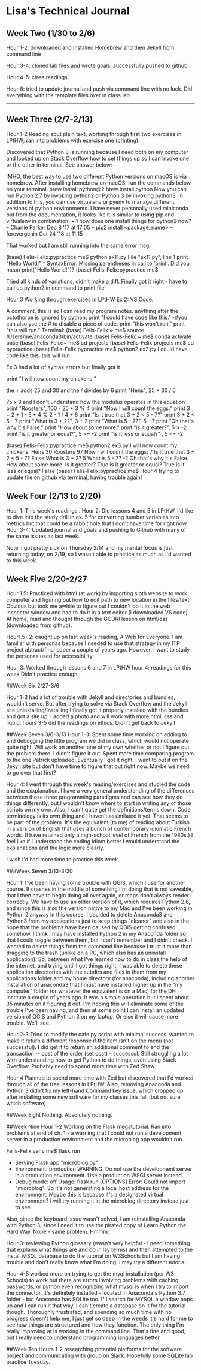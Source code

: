 # Lisa's Technical Journal

## Week Two (1/30 to 2/6)

Hour 1-2: downloaded and installed Homebrew and then Jekyll from command line

Hour 3-4: cloned lab files and wrote goals, successfully pushed to github

Hour 4-5: class readings

Hour 6: tried to update journal and push via command line with no luck. Did everything with the template files over in class lab

* * *

## Week Three (2/7-2/13)

Hour 1-2 Reading abut plain text, working through first two exercises in LPtHW; ran into problems with exercise one (printing).

Discovered that Python 3 is running because I need both on my computer and looked up on Stack Overflow how to set things up so I can invoke one or the other in terminal. See answer below:

IMHO, the best way to use two different Python versions on macOS is via homebrew. After installing homebrew on macOS, run the commands below on your terminal. brew install python@2 brew install python Now you can run Python 2.7 by invoking python2 or Python 3 by invoking python3. In addition to this, you can use virtualenv or pyenv to manage different versions of python environments. I have never personally used miniconda but from the documentation, it looks like it is similar to using pip and virtualenv in combination. • 1 how does one install things for python2 now? – Charlie Parker Dec 8 '17 at 17:05 • pip2 install <package_name> – forevergenin Oct 24 '18 at 11:15

That worked but I am still running into the same error msg.

(base) Felis-Felix:pypractice me$ python ex11.py   File "ex11.py", line 1     print "Hello World!"                        ^ SyntaxError: Missing parentheses in call to 'print'. Did you mean print("Hello World!")? (base) Felis-Felix:pypractice me$ 

Tried all kinds of variations, didn't make a diff. Finally got it right - have to call up python2 in command to print file!

Hour 3 Working through exercises in LPtHW Ex 2: VS Code:

A comment, this is so I can read my program notes.
anything after the octothorpe is ignored by python.
print "I could have code like this." -#you can also yse the # to disable a piece of code.
print "this won't run."
print "this will run."
Terminal: (base) Felis-Felix:~ me$ source /Users/me/anaconda3/bin/activate (base) Felis-Felix:~ me$ conda activate base (base) Felis-Felix:~ me$ cd projects (base) Felis-Felix:projects me$ cd pypractice (base) Felis-Felix:pypractice me$ python2 ex2.py I could have code like this. this will run.

Ex 3 had a lot of syntax errors but finally got it

print "I will now count my chickens:"

the + adds 25 and 30 and the / divides by 6
print "Hens", 25 + 30 / 6

75 x 3 and I don't understand how the modulus operates in this equation
print "Roosters", 100 - 25 * 3 % 4 print "Now I will count the eggs:" print 3 + 2 + 1 - 5 + 4 % 2 - 1 / 4 + 6 print "Is it true that 3 + 2 < 5 - 7?" print 3 + 2 < 5 - 7 print "What is 3 + 2?", 3 + 2 print "What is 5 - 7?", 5 - 7 print "Oh that's why it's False." print "How about some more." print "is it greater?", 5 > -2 print "is it greater or equal?", 5 >= -2 print "is it less or equal?" , 5 <= -2

(base) Felis-Felix:pypractice me$ python2 ex3.py I will now count my chickens: Hens 30 Roosters 97 Now I will count the eggs: 7 Is it true that 3 + 2 < 5 - 7? False What is 3 + 2? 5 What is 5 - 7? -2 Oh that's why it's False. How about some more. is it greater? True is it greater or equal? True is it less or equal? False (base) Felis-Felix:pypractice me$
Hour 4 trying to update file on github via terminal, having trouble again!

## Week Four (2/13 to 2/20)

Hour 1: This week's readings..
Hour 2: Did lessons 4 and 5 in LPtHW. I'd like to dive into the study drill in ex. 5 for converting number variables into metrics but that could be a rabbit hole that I don't have time for right now
Hour 3-4: Updated journal and goals and pushing to Github with many of the same issues as last week.

Note: I got pretty sick on Thursday 2/14 and my mental focus is just returning today, on 2/19, so I wasn't able to practice as much as I'd wanted to this week.

## Week Five 2/20-2/27

Hour 1.5:  Practiced with html (at work) by importing sloth website to work computer and figuring out how to edit path to new location in the files/text. Obvious but took me awhile to figure out I couldn't do it in the web inspector window and had to do it in a text editor (I downloaded VS code). At home, read and thought through the GCDRI lesson on html/css (downloaded from github). 

Hour1.5- 2: caught up on last week's reading, A Web for Everyone. I am familiar with personas because I needed to use that strategy in my ITP project abtract/final paper a couple of years ago. However, I want to study the personas used for accessibility. 

Hour 3: Worked through lessons 6 and 7 in LPtHW
hour 4: readings for this week
Didn't practice enough

##Week Six 2/27-3/6

Hour 1-3 had a lot of trouble with Jekyll and directories and bundles, wouldn't serve. But after trying to solve via Stack Overflow and the Jekyll site uninstalling/installing I finally got it properly installed with the bundles and got a site up. I added a photo and will work with more html, css and liquid.
hours 3-5 did the readings on ethics. Didn't get back to Jekyll

##Week Seven 3/6-3/13
Hour 1-3: Spent some time working on adding to and debugging the little program we did in class, which would not operate quite right.  Will work on another one of my own whether or not I figure out the problem there.
I didn't figure it out. Spent more time comparing program to the one Patrick uploaded. Eventually I got it right. I want to put it on the Jekyll site but don't have time to figure that out right now. Maybe we need to go over that first?

Hour 4: I went through this week's reading/exercises and studied the code and the exxplanation. I have a very general understanding of the differences between those three programming paradigms and can see how they do things differently, but I wouldn't know where to start in writing any of those scripts on my own. Also, I can't quite get the definitions/terms down. Code terminology is its own thing and I haven't assimilated it yet. That seems to be part of the problem. It's the equivalent (to me) of reading about Turkish in a version of English that uses a bunch of contemporary idiomatic French words. (I have retained only a high-school level of French from the 1980s.) I feel like if I understood the coding idiom better I would understand the explanations and the logic more clearly.

I wish I'd had more time to practice this week. 

###Week Seven 3/13-3/20

Hour 1: I've been having some trouble with QGIS, which I use for another course. It crashes in the middle of something I'm doing that is not saveable, that I then have to begin doing all over again, or maps don't always render correctly. We have to use an older version of it, which requires Python 2.8, and since this is also the version native to my Mac and I've been working in Python 2 anyway in this course, I decided to delete Anaconda3 and Python3 from my applications just to keep things "cleaner" and also in the hope that the problems have been caused by QGIS getting confused somehow. I think I may have installed Python 2 in my Anaconda folder so that I could toggle between them, but I can't remember and I didn't check. I wanted to delete things from the command line because I trust it more than dragging to the trash (unlike on a PC, which also has an uninstall application). So, between what I've learned how to do in class,the help of the internet, and trying until I got things right, I was able to delete these application directories with the subdirs and files in them from my applications folder and my home directory (for anaconda), including another installation of anaconda3 that I must have installed higher up in the "my computer" folder (or whatever the equivalent is on a Mac) for the DH Institute a couple of years ago. It was a simple operation but I spent about 35 minutes on it figuring it out. I'm hoping this will eliminate some of the trouble I've been having, and then at some point I can install an updated version of QGIS and Python 3 on my laptop. Or else it will cause more trouble. We'll see.

Hour 2-3
Tried to modify the cafe.py script with minimal success. wanted to make it return a different response if the item isn't on the menu (not successful). I did get it to return an additional comment to end the transaction -- cost of the order (set cost) - successul. Still struggling a lot with understanding how to get Python to do things, even using Stack Overflow. Probably need to spend more time with Zed Shaw.

Hour 4 Planned to spend more time with Zed but discovered that I'd worked through all of the free lessons in LPtHW.  Also, removing Anaconda and Python 3 didn't fix my left-hand Command key issue, which cropped up after installing some new software for my classes this fall (but not sure which software).

##Week Eight
Nothing. Absolutely nothing.

##Week Nine
Hour 1-2 Working on the Flask megatutorial. Ran into problems at end of ch. 1 - a warning that I could not run a development server in a production environment and the microblog app wouldn't run. 

Felis-Felix:venv me$ flask run
 * Serving Flask app "microblog.py"
 * Environment: production
   WARNING: Do not use the development server in a production environment.
   Use a production WSGI server instead.
 * Debug mode: off
Usage: flask run [OPTIONS]
Error: Could not import "microblog".
So it's not generating a local host address for the environment. Maybe this is because it's a designated virtual environment? I will try running it in the microblog directory instead just to see.

Also, since the keyboard issue wasn't solved, I am reinstalling Anaconda with Python 3, since I need it to use the pirated copy of Learn Python the Hard Way. Nope - same problem. Hmmm.

Hour 3: reviewing Python glossary (wasn't very helpful - I need something that explains what things are and do in lay terms) and then attempted to the install MSQL database to do the tutorial on W3Schools but I am having trouble and don't really know what I'm doing. I may try a different tutorial.

Hour 4-5 worked more on trying to get the myql installation (per W3 Schools) to work but there are errors involving problems with caching passwords, or python even recognizing what mysql is when I try to import the connector. It's definitely installed - located in Anaconda's Python 3.7 folder - but Anaconda has SQLite too. If I search for MYSQL a window pops up and I can run it that way. I can't create a database on it for the tutorial though.
Thoroughly frustrated, and spending so much time with no progress doesn't help me, I just get so deep in the weeds it's hard for me to see how things are structured and how they function. The only thing I'm really improving at is working in the command line. That's fine and good, but I really need to understand programming languages better.

##Week Ten
Hours 1-2 researching potential platforms for the software project and communicating with group on Slack. Hopefully some SQLite lab practice Tuesday.
